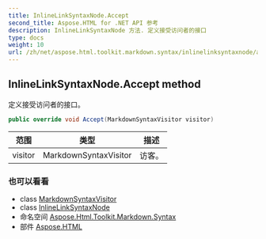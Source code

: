 ```yaml
---
title: InlineLinkSyntaxNode.Accept
second_title: Aspose.HTML for .NET API 参考
description: InlineLinkSyntaxNode 方法. 定义接受访问者的接口
type: docs
weight: 10
url: /zh/net/aspose.html.toolkit.markdown.syntax/inlinelinksyntaxnode/accept/
---
```

## InlineLinkSyntaxNode.Accept method

定义接受访问者的接口。

```csharp
public override void Accept(MarkdownSyntaxVisitor visitor)
```

| 范围 | 类型 | 描述 |
| --- | --- | --- |
| visitor | MarkdownSyntaxVisitor | 访客。 |

### 也可以看看

* class [MarkdownSyntaxVisitor](../../markdownsyntaxvisitor/)
* class [InlineLinkSyntaxNode](../)
* 命名空间 [Aspose.Html.Toolkit.Markdown.Syntax](../../inlinelinksyntaxnode/)
* 部件 [Aspose.HTML](../../../)


